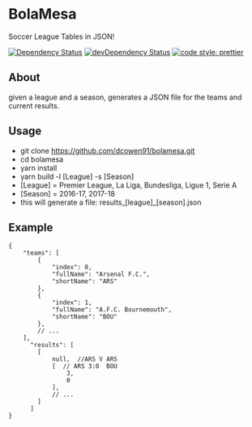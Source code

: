 # BolaMesa
Soccer League Tables in JSON! 

[![Dependency Status](https://david-dm.org/dcowen91/bolamesa.svg)](https://david-dm.org/dcowen91/bolamesa) [![devDependency Status](https://david-dm.org/dcowen91/bolamesa/dev-status.svg)](https://david-dm.org/dcowen91/bolamesa#info=devDependencies)
[![code style: prettier](https://img.shields.io/badge/code_style-prettier-ff69b4.svg?style=flat-square)](https://github.com/prettier/prettier)


## About
given a league and a season, generates a JSON file for the teams and current results.

## Usage
* git clone https://github.com/dcowen91/bolamesa.git
* cd bolamesa
* yarn install
* yarn build -l [League] -s [Season]
* [League] = Premier League, La Liga, Bundesliga, Ligue 1, Serie A
* [Season] = 2016-17, 2017-18
* this will generate a file:  results_[league]_[season].json

## Example

```
{
    "teams": [
        {
            "index": 0,
            "fullName": "Arsenal F.C.",
            "shortName": "ARS"
        },
        {
            "index": 1,
            "fullName": "A.F.C. Bournemouth",
            "shortName": "BOU"
        },
        // ...
    ],
      "results": [
        [
            null,  //ARS V ARS
            [  // ARS 3:0  BOU
                3,
                0
            ],
            // ...
        ]
      ]
}